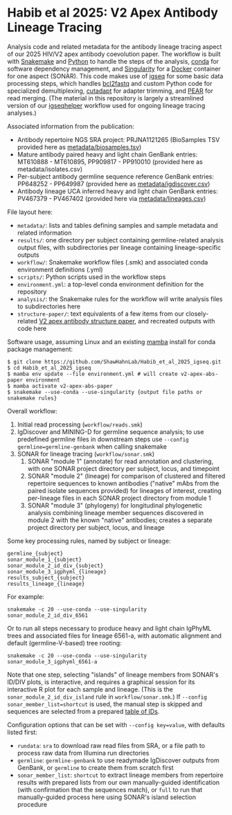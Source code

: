 # Habib et al 2025: V2 Apex Antibody Lineage Tracing

Analysis code and related metadata for the antibody lineage tracing aspect of
our 2025 HIV/V2 apex antibody coevolution paper.  The workflow is built with
[Snakemake] and [Python] to handle the steps of the analysis, [conda] for
software dependency management, and [Singularity] for a [Docker] container for
one aspect (SONAR).  This code makes use of [igseq] for some basic data
processing steps, which handles [bcl2fastq] and custom Python code for
specialized demultiplexing, [cutadapt] for adapter trimming, and [PEAR] for
read merging.  (The material in this repository is largely a streamlined
version of our [igseqhelper] workflow used for ongoing lineage tracing
analyses.)

Associated information from the publication:

 * Antibody repertoire NGS SRA project: PRJNA1121265 (BioSamples TSV provided
   here as [metadata/biosamples.tsv](metadata/biosamples.tsv))
 * Mature antibody paired heavy and light chain GenBank entries: MT610888 -
   MT610895, PP909817 - PP910010 (provided here as metadata/isolates.csv)
 * Per-subject antibody germline sequence reference GenBank entries: PP648252 -
   PP649987 (provided here as
   [metadata/igdiscover.csv](metadata/igdiscover.csv))
 * Antibody lineage UCA inferred heavy and light chain GenBank entries:
   PV467379 - PV467402 (provided here via
   [metadata/lineages.csv](metadata/lineages.csv))

File layout here:

 * `metadata/`: lists and tables defining samples and sample metadata and
   related information
 * `results/`: one directory per subject containing germline-related analysis
   output files, with subdirectories per lineage containing lineage-specific
   outputs
 * `workflow/`: Snakemake workflow files (.smk) and associated conda
   environment definitions (.yml)
 * `scripts/`: Python scripts used in the workflow steps
 * `environment.yml`: a top-level conda environment definition for the
   repository
 * `analysis/`: the Snakemake rules for the workflow will write analysis files
   to subdirectories here
 * `structure-paper/`: text equivalents of a few items from our closely-related
   [V2 apex antibody structure paper], and recreated outputs with code here

Software usage, assuming Linux and an existing [mamba] install for conda package
management:

    $ git clone https://github.com/ShawHahnLab/Habib_et_al_2025_igseq.git
    $ cd Habib_et_al_2025_igseq
    $ mamba env update --file environment.yml # will create v2-apex-abs-paper environment
    $ mamba activate v2-apex-abs-paper
    $ snakemake --use-conda --use-singularity {output file paths or snakemake rules}

Overall workflow:

 1. Initial read processing (`workflow/reads.smk`)
 2. IgDiscover and MINING-D for germline sequence analysis; to use predefined
    germline files in downstream steps use `--config germline=germline-genbank`
    when calling snakemake
 3. SONAR for lineage tracing (`workflow/sonar.smk`)
    1. SONAR "module 1" (annotate) for read annotation and clustering, with one
       SONAR project directory per subject, locus, and timepoint
    2. SONAR "module 2" (lineage) for comparison of clustered and filtered
       repertoire sequences to known antibodies ("native" mAbs from the paired
       isolate sequences provided) for lineages of interest, creating
       per-lineage files in each SONAR project directory from module 1
    3. SONAR "module 3" (phylogeny) for longitudinal phylogenetic analysis
       combining lineage member sequences discovered in module 2 with the
       known "native" antibodies; creates a separate project directory per
       subject, locus, and lineage

Some key processing rules, named by subject or lineage:

    germline_{subject}
    sonar_module_1_{subject}
    sonar_module_2_id_div_{subject}
    sonar_module_3_igphyml_{lineage}
    results_subject_{subject}
    results_lineage_{lineage}

For example:

    snakemake -c 20 --use-conda --use-singularity sonar_module_2_id_div_6561

Or to run all steps necessary to produce heavy and light chain IgPhyML trees
and associated files for lineage 6561-a, with automatic alignment and default
(germline-V-based) tree rooting:

    snakemake -c 20 --use-conda --use-singularity sonar_module_3_igphyml_6561-a

Note that one step, selecting "islands" of lineage members from SONAR's ID/DIV
plots, is interactive, and requires a graphical session for its interactive R
plot for each sample and lineage.  (This is the `sonar_module_2_id_div_island`
rule in `workflow/sonar.smk`.)  If `--config sonar_member_list=shortcut` is
used, the manual step is skipped and sequences are selected from a prepared
[table of IDs](workflow/lineage_member_ids.csv).

Configuration options that can be set with `--config key=value`, with defaults
listed first:

 * `rundata`: `sra` to download raw read files from SRA, or a file path to
   process raw data from Illumina run directories
 * `germline`: `germline-genbank` to use readymade IgDiscover outputs from
   GenBank, or `germline` to create them from scratch first
 * `sonar_member_list`: `shortcut` to extract lineage members from repertoire
   results with prepared lists from our own manually-guided identification
   (with confirmation that the sequences match), or `full` to run that
   manually-guided process here using SONAR's island selection procedure

[Snakemake]: https://snakemake.readthedocs.io
[Python]: https://www.python.org
[conda]: https://conda.io
[Singularity]: https://github.com/sylabs/singularity
[Docker]: https://www.docker.com/
[igseqhelper]: https://github.com/shawhahnlab/igseqhelper
[igseq]: https://github.com/shawhahnlab/igseq
[mamba]: https://mamba.readthedocs.io
[bcl2fastq]: https://support.illumina.com/sequencing/sequencing_software/bcl2fastq-conversion-software.html
[cutadapt]: https://github.com/marcelm/cutadapt
[PEAR]: https://cme.h-its.org/exelixis/web/software/pear/doc.html
[V2 apex antibody structure paper]: https://doi.org/10.1084/jem.20250638
